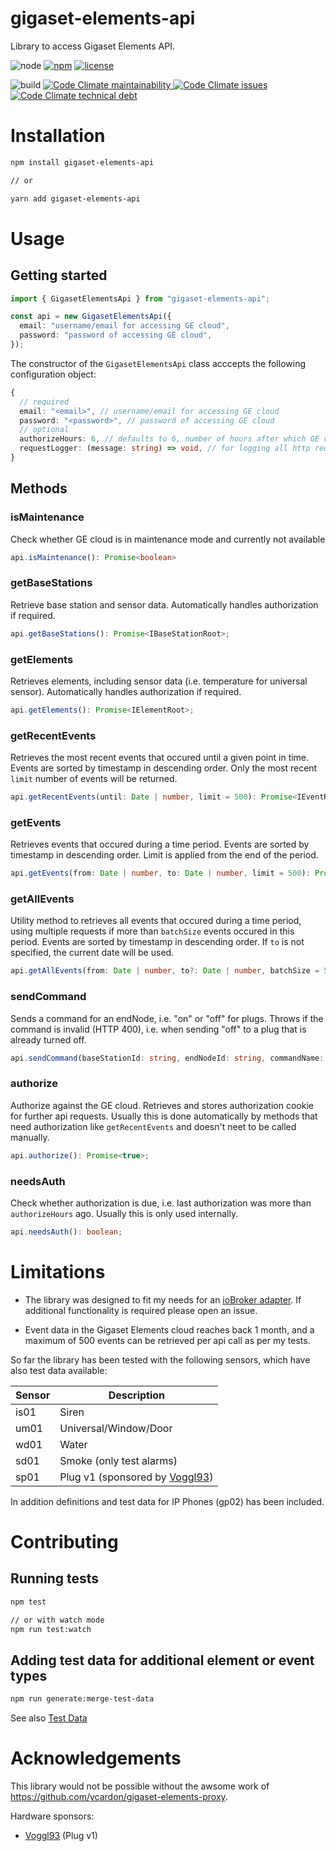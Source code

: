 # gigaset-elements-api

Library to access Gigaset Elements API.

![node](https://img.shields.io/node/v-lts/gigaset-elements-api)
[![npm](https://img.shields.io/npm/v/gigaset-elements-api)](https://www.npmjs.com/package/gigaset-elements-api)
[![license](https://img.shields.io/npm/l/gigaset-elements-api)](LICENSE)

![build](https://img.shields.io/github/actions/workflow/status/matthsc/gigaset-elements-api/build-and-test.yml?branch=main)
[![Code Climate maintainability](https://img.shields.io/codeclimate/maintainability-percentage/matthsc/gigaset-elements-api)
![Code Climate issues](https://img.shields.io/codeclimate/issues/matthsc/gigaset-elements-api)
![Code Climate technical debt](https://img.shields.io/codeclimate/tech-debt/matthsc/gigaset-elements-api)
](https://codeclimate.com/github/matthsc/gigaset-elements-api)

# Installation

```bash
npm install gigaset-elements-api

// or

yarn add gigaset-elements-api
```

# Usage

## Getting started

```ts
import { GigasetElementsApi } from "gigaset-elements-api";

const api = new GigasetElementsApi({
  email: "username/email for accessing GE cloud",
  password: "password of accessing GE cloud",
});
```

The constructor of the <code>GigasetElementsApi</code> class acccepts the following configuration object:

```ts
{
  // required
  email: "<email>", // username/email for accessing GE cloud
  password: "<password>", // password of accessing GE cloud
  // optional
  authorizeHours: 6, // defaults to 6, number of hours after which GE cloud needs reauthorization
  requestLogger: (message: string) => void, // for logging all http requests
}
```

## Methods

### isMaintenance

Check whether GE cloud is in maintenance mode and currently not available

```ts
api.isMaintenance(): Promise<boolean>
```

### getBaseStations

Retrieve base station and sensor data. Automatically handles authorization if required.

```ts
api.getBaseStations(): Promise<IBaseStationRoot>;
```

### getElements

Retrieves elements, including sensor data (i.e. temperature for universal sensor). Automatically handles authorization if required.

```ts
api.getElements(): Promise<IElementRoot>;
```

### getRecentEvents

Retrieves the most recent events that occured until a given point in time. Events are sorted by timestamp in descending order. Only the most recent <code>limit</code> number of events will be returned.

```ts
api.getRecentEvents(until: Date | number, limit = 500): Promise<IEventRoot>;
```

### getEvents

Retrieves events that occured during a time period. Events are sorted by timestamp in descending order. Limit is applied from the end of the period.

```ts
api.getEvents(from: Date | number, to: Date | number, limit = 500): Promise<IEventRoot>
```

### getAllEvents

Utility method to retrieves all events that occured during a time period, using multiple requests if more than <code>batchSize</code> events occured in this period. Events are sorted by timestamp in descending order. If <code>to</code> is not specified, the current date will be used.

```ts
api.getAllEvents(from: Date | number, to?: Date | number, batchSize = 500): Promise<IEventsItem[]>
```

### sendCommand

Sends a command for an endNode, i.e. "on" or "off" for plugs. Throws if the command is invalid (HTTP 400), i.e. when sending "off" to a plug that is already turned off.

```ts
api.sendCommand(baseStationId: string, endNodeId: string, commandName: string): Promise<void>;
```

### authorize

Authorize against the GE cloud. Retrieves and stores authorization cookie for further api requests. Usually this is done automatically by methods that need authorization like <code>getRecentEvents</code> and doesn't neet to be called manually.

```ts
api.authorize(): Promise<true>;
```

### needsAuth

Check whether authorization is due, i.e. last authorization was more than <code>authorizeHours</code> ago. Usually this is only used internally.

```ts
api.needsAuth(): boolean;
```

# Limitations

- The library was designed to fit my needs for an [ioBroker adapter](https://github.com/matthsc/ioBroker.gigaset-elements). If additional functionality is required please open an issue.

- Event data in the Gigaset Elements cloud reaches back 1 month, and a maximum of 500 events can be retrieved per api call as per my tests.

So far the library has been tested with the following sensors, which have also test data available:

| Sensor | Description                                                  |
| ------ | ------------------------------------------------------------ |
| is01   | Siren                                                        |
| um01   | Universal/Window/Door                                        |
| wd01   | Water                                                        |
| sd01   | Smoke (only test alarms)                                     |
| sp01   | Plug v1 (sponsored by [Voggl93](https://github.com/Voggl93)) |

In addition definitions and test data for IP Phones (gp02) has been included.

# Contributing

## Running tests

```bash
npm test

// or with watch mode
npm run test:watch
```

## Adding test data for additional element or event types

```bash
npm run generate:merge-test-data
```

See also [Test Data](test-data/README.md)

# Acknowledgements

This library would not be possible without the awsome work of https://github.com/ycardon/gigaset-elements-proxy.

Hardware sponsors:

- [Voggl93](https://github.com/Voggl93) (Plug v1)
